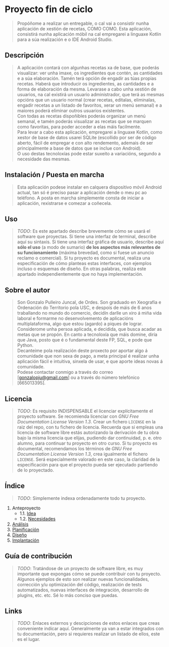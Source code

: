 # Proyecto fin de ciclo

> Propóñome a realizar un entregable, o cal vai a consistir nunha aplicación de xestión de recetas, COMO COMO.
 Esta aplicación,  consistirá nunha aplicación móbil na cal empregarei a linguaxe Kotlin para a súa realización e o IDE Android Studio.    

## Descripción

> A aplicación contará con algunhas recetas xa de base, que poderás visualizar: ver unha imaxe, os ingredientes que contén, as cantidades e a súa elaboración. 
> Tamén terá opción de engadir as túas propias recetas. Haberá que introducir os ingredientes, as cantidades e a forma de elaboración da mesma. 
> Levarase a cabo unha xestión de usuarios, na cal existirá un usuario administrador, que terá as mesmas opcións que un usuario normal (crear recetas, editalas, eliminalas, engadir recetas a un listado de favoritos,
>  xerar un menú semanal) e a maiores poderá eliminar outros usuarios existentes.  
> Con todas as recetas dispoñibles poderás organizar un menú semanal, e tamén poderás visualizar as recetas que se marquen como favoritas, para poder acceder a elas máis facilmente.  
> Para levar a cabo esta aplicación, empregarei a linguaxe Kotlin, como xestor de base de datos usarei SQLite (escollido por ser de código aberto, fácil de empregar e con alto
rendemento, ademais de ser principalmente a base de datos que se inclue con Android).  
> O uso destas tecnoloxías pode estar suxeito a variacións, segundo a necesidade das mesmas.  

## Instalación / Puesta en marcha

> Esta aplicación podese instalar en calquera dispositivo móvil Android actual, tan só é preciso pasar a aplicación dende o meu pc ao teléfono.
> A posta en marcha simplemente consta de iniciar a aplicación, rexistrarse e comezar a coñecela.

## Uso

> *TODO*: Es este apartado describe brevemente cómo se usará el software que proyectas. Si tiene una interfaz de terminal, describe aquí su sintaxis. Si tiene una interfaz gráfica de usuario, describe aquí **sólo el uso** (a modo de sumario) **de los aspectos más relevantes de su funcionamiento** (máxima brevedad, como si fuese un anuncio reclamo o comercial).
> Si tu proyecto es documental, realiza una especificación de cómo planteas estas interfaces, con ejemplos incluso o esquemas de diseño. En otras palabras, realiza este apartado independientemente que no haya implementación.

## Sobre el autor

> Son Gonzalo Pulleiro Juncal, de Ordes. Son graduado en Xeografía e Ordenación do Territorio pola USC, e despois de máis de 6 anos traballando no mundo do comercio, decidín darlle un xiro á miña vida laboral e formarme no desenvolvemento de aplicacións multiplataforma, algo que estou (agardo) a piques de lograr.  
> Considerome unha persoa aplicada, e decidida, que busca acadar as metas que se propón.
> En canto a tecnoloxía que máis domine, diría que Java, posto que é o fundamental deste FP, SQL, e pode que Python.  
> Decanteime pola realización deste proxecto por aportar algo á comunidade que non sexa de pago, a meta principal é realizar unha aplicación fácil e intuitiva, sinxela de usar, e que aporte ideas novas á comunidade.  
> Podese contactar conmigo a través do correo [gonzalopju@gmail.com] ou a través do número telefónico [665013395].  

## Licencia

> *TODO*: Es requisito INDISPENSABLE el licenciar explícitamente el proyecto software. Se recomienda licenciar con *GNU Free Documentation License Version 1.3*. Crear un fichero `LICENSE` en la raiz del repo, con tu fichero de licencia. Recuerda que si empleas una licencia de software libre estás autorizando la derivación de tu obra bajo la misma licencia que elijas, pudiendo dar continuidad, p. e. otro alumno, para continuar tu proyecto en otro curso.
> Si tu proyecto es documental, recomendamos los términos de *GNU Free Documentation License Version 1.3*, crea igualmente el fichero `LICENSE`. Será especialmente valorado en este caso, la claridad de la especificación para que el proyecto pueda ser ejecutado partiendo de lo proyectado.


## Índice

> *TODO*: Simplemente indexa ordenadamente todo tu proyecto.

1. Anteproyecto
    * 1.1. [Idea](doc/templates/1_idea.md)
    * 1.2. [Necesidades](doc/templates/2_necesidades.md)
2. [Análisis](doc/templates/3_analise.md)
3. [Planificación](doc/templates/4_planificacion.md)
4. [Diseño](doc/templates/5_deseño.md)
5. [Implantación](doc/templates/6_implantacion.md)


## Guía de contribución

> *TODO*: Tratándose de un proyecto de software libre, es muy importante que expongas cómo se puede contribuir con tu proyecto. Algunos ejemplos de esto son realizar nuevas funcionalidades, corrección y/u optimización del código, realización de tests automatizados, nuevas interfaces de integración, desarrollo de plugins, etc. etc. Sé lo más conciso que puedas.

## Links

> *TODO*: Enlaces externos y descipciones de estos enlaces que creas conveniente indicar aquí. Generalmente ya van a estar integrados con tu documentación, pero si requieres realizar un listado de ellos, este es el lugar.